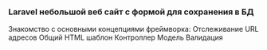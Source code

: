 ### Laravel небольшой веб сайт с формой для сохранения в БД
Знакомство с основными концепциями фреймворка:
Отслеживание URL адресов
Общий HTML шаблон
Контроллер
Модель
Валидация